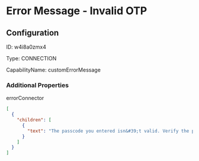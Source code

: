 # Error Message - Invalid OTP 
## Configuration
ID:  w4i8a0zmx4

Type: CONNECTION 

CapabilityName: customErrorMessage






### Additional Properties
errorConnector
```json 
[
  {
    "children": [
      {
        "text": "The passcode you entered isn&#39;t valid. Verify the passcode and try again."
      }
    ]
  }
]
```




